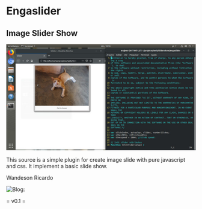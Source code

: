 # Engaslider
## Image Slider Show

![Screenshot of slider](screenshots/screenshot1.jpg)

This source is a simple plugin for create image slide with pure javascript and css.
It implement a basic slide show.


Wandeson Ricardo

![Blog:](https://wsricardo.blogspot.com)

= v0.1 =
